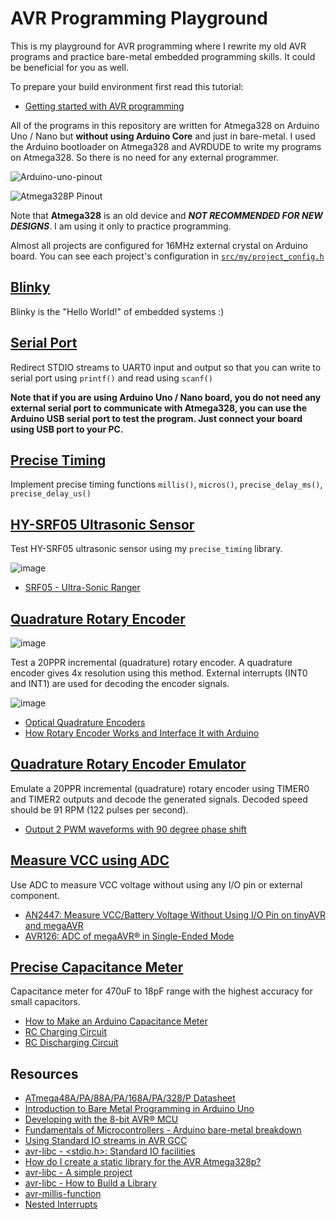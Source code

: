 # AVR Programming Playground 

This is my playground for AVR programming where I rewrite my old AVR programs and practice bare-metal embedded programming skills. It could be beneficial for you as well.

To prepare your build environment first read this tutorial:

- [Getting started with AVR programming](https://github.com/m3y54m/start-avr)

All of the programs in this repository are written for Atmega328 on Arduino Uno / Nano but **without using Arduino Core** and just in bare-metal.
I used the Arduino bootloader on Atmega328 and AVRDUDE to write my programs on Atmega328. So there is no need 
for any external programmer.

![Arduino-uno-pinout](https://github.com/m3y54m/avr-playground/assets/1549028/a49ab57c-9edf-4b41-9790-9e601848c7b7)

![Atmega328P Pinout](https://github.com/m3y54m/start-avr/assets/1549028/7c222c32-0c19-44ef-be49-052d2cd0fc68)

Note that **Atmega328** is an old device and ***NOT RECOMMENDED FOR NEW DESIGNS***. I am using it only to practice programming.

Almost all projects are configured for 16MHz external crystal on Arduino board. You can see each project's configuration in [`src/my/project_config.h`](00-blinky/src/my/project_config.h)

## [Blinky](00-blinky)

Blinky is the "Hello World!" of embedded systems :)

## [Serial Port](01-serial-port)

Redirect STDIO streams to UART0 input and output so that you can write to serial port using `printf()` and read using `scanf()`

**Note that if you are using Arduino Uno / Nano board, you do not need any external serial port to communicate with Atmega328, you can use the Arduino USB serial port to test the program. Just connect your board using USB port to your PC.**

## [Precise Timing](02-precise-timing)

Implement precise timing functions `millis()`, `micros()`, `precise_delay_ms()`, `precise_delay_us()`

## [HY-SRF05 Ultrasonic Sensor](03-hy-srf05-sensor)

Test HY-SRF05 ultrasonic sensor using my `precise_timing` library.

![image](https://github.com/m3y54m/avr-playground/assets/1549028/36f09749-cb5a-435f-aae5-30f6b80a32a2)

- [SRF05 - Ultra-Sonic Ranger](http://www.robot-electronics.co.uk/htm/srf05tech.htm)

## [Quadrature Rotary Encoder](04-rotary-encoder)

![image](https://github.com/m3y54m/avr-playground/assets/1549028/15d60fc0-2a20-49a8-9574-ae9115776be7)

Test a 20PPR incremental (quadrature) rotary encoder. A quadrature encoder gives 4x resolution using this method.
External interrupts (INT0 and INT1) are used for decoding the encoder signals.

![image](https://github.com/m3y54m/avr-playground/assets/1549028/aa2f9b30-1cdc-42c7-b92f-8844fbea0968)

- [Optical Quadrature Encoders](https://www.quantumdev.com/why-use-an-optical-quadrature-encoder-for-a-motor-encoder/)
- [How Rotary Encoder Works and Interface It with Arduino](https://lastminuteengineers.com/rotary-encoder-arduino-tutorial/)

## [Quadrature Rotary Encoder Emulator](05-rotary-encoder-emulator)

Emulate a 20PPR incremental (quadrature) rotary encoder using TIMER0 and TIMER2 outputs and decode the generated signals. Decoded speed should be 91 RPM (122 pulses per second).

- [Output 2 PWM waveforms with 90 degree phase shift](https://electronics.stackexchange.com/questions/174656/output-2-pwm-waveforms-with-90-degree-phase-shift)

## [Measure VCC using ADC](06-adc-measure-vcc)

Use ADC to measure VCC voltage without using any I/O pin or external component.

- [AN2447: Measure VCC/Battery Voltage Without Using I/O Pin on tinyAVR and megaAVR](https://ww1.microchip.com/downloads/en/Appnotes/00002447A.pdf)
- [AVR126: ADC of megaAVR® in Single-Ended Mode](http://ww1.microchip.com/downloads/en/AppNotes/00002538A.pdf)

## [Precise Capacitance Meter](07-precise-capacitance-meter)

Capacitance meter for 470uF to 18pF range with the highest accuracy for small capacitors.

- [How to Make an Arduino Capacitance Meter](https://www.circuitbasics.com/how-to-make-an-arduino-capacitance-meter/)
- [RC Charging Circuit](https://www.electronics-tutorials.ws/rc/rc_1.html)
- [RC Discharging Circuit](https://www.electronics-tutorials.ws/rc/rc_2.html)

## Resources

- [ATmega48A/PA/88A/PA/168A/PA/328/P Datasheet](https://ww1.microchip.com/downloads/en/DeviceDoc/ATmega48A-PA-88A-PA-168A-PA-328-P-DS-DS40002061B.pdf)
- [Introduction to Bare Metal Programming in Arduino Uno](https://www.hackster.io/milanistef/introduction-to-bare-metal-programming-in-arduino-uno-f3e2b4)
- [Developing with the 8-bit AVR® MCU](https://www.microchip.com/en-us/education/developer-help/learn-products/mcu-mpu/8bit-avr)
- [Fundamentals of Microcontrollers - Arduino bare-metal breakdown](https://www.youtube.com/playlist?list=PLNyfXcjhOAwOF-7S-ZoW2wuQ6Y-4hfjMR)
- [Using Standard IO streams in AVR GCC](https://embedds.com/using-standard-io-streams-in-avr-gcc/)
- [avr-libc - <stdio.h>: Standard IO facilities](https://www.nongnu.org/avr-libc/user-manual/group__avr__stdio.html#stdio_without_malloc)
- [How do I create a static library for the AVR Atmega328p?](https://electronics.stackexchange.com/questions/27325/how-do-i-create-a-static-library-for-the-avr-atmega328p)
- [avr-libc - A simple project](https://www.nongnu.org/avr-libc/user-manual/group__demo__project.html)
- [avr-libc - How to Build a Library ](https://www.nongnu.org/avr-libc/user-manual/library.html)
- [avr-millis-function](https://github.com/monoclecat/avr-millis-function)
- [Nested Interrupts](https://ucexperiment.wordpress.com/2013/05/20/nested-interrupts/)

